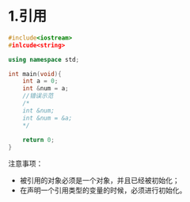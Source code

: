 # 1.引用
```c++
#include<iostream>
#inlcude<string>

using namespace std;

int main(void){
    int a = 0;
    int &num = a;
    //错误示范
    /*
    int &num;
    int &num = &a;
    */
    
    return 0;
}
```
注意事项：
+ 被引用的对象必须是一个对象，并且已经被初始化；
+ 在声明一个引用类型的变量的时候，必须进行初始化。
